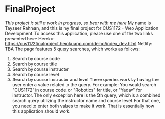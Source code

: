 # FinalProject
*This project is still a work in progress, so bear with me here*
My name is Tayseer Rahman, and this is my final project for CUS1172 - Web Application Development.
To access this application, please use one of the two links presented here:
Heroku: https://cus1172finalproject.herokuapp.com/demo/index_dev.html
Netlify: TBA
The page features 5 query searches, which works as follows:
1. Search by course code
2. Search by course title
3. Search by course instructor
4. Search by course level
5. Search by course instructor and level
These queries work by having the user enter a value related to the query. For example:
You would search "CUS1172" in course code, or "Robotics" for title, or "Yadav" for instructor.
The only exception here is the 5th query, which is a combined search query utilizing the instructor name and course level.
For that one, you need to enter both values to make it work.
That is essentially how this application should work.

